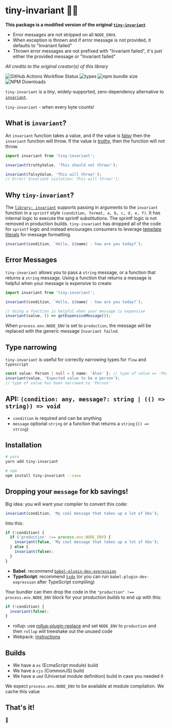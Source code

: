 # tiny-invariant 🔬💥

**This package is a modified version of the original [`tiny-invariant`](https://www.npmjs.com/package/tiny-invariant)**
- Error messages are not stripped on all `NODE_ENV`s
- When exception is thrown and if error message is not provided, it defaults to "Invariant failed"
- Thrown error messages are not prefixed with "Invariant failed", it's just either the provided message or "Invariant failed"

*All credits to the original creator(s) of this library*


![GitHub Actions Workflow Status](https://img.shields.io/github/actions/workflow/status/alexreardon/tiny-invariant/test.yml)
![types](https://img.shields.io/badge/types-typescript%20%7C%20flow-blueviolet)
![npm bundle size](https://img.shields.io/bundlephobia/minzip/tiny-invariant)
![NPM Downloads](https://img.shields.io/npm/dm/tiny-invariant)

`tiny-invariant` is a _tiny_, widely-supported, zero-dependency alternative to [`invariant`](https://www.npmjs.com/package/invariant).

`tiny-invariant` - when every byte counts!

## What is `invariant`?

An `invariant` function takes a value, and if the value is [falsy](https://github.com/getify/You-Dont-Know-JS/blob/bdbe570600d4e1107d0b131787903ca1c9ec8140/up%20%26%20going/ch2.md#truthy--falsy) then the `invariant` function will throw. If the value is [truthy](https://github.com/getify/You-Dont-Know-JS/blob/bdbe570600d4e1107d0b131787903ca1c9ec8140/up%20%26%20going/ch2.md#truthy--falsy), then the function will not throw.

```ts
import invariant from 'tiny-invariant';

invariant(truthyValue, 'This should not throw!');

invariant(falsyValue, 'This will throw!');
// Error('Invariant violation: This will throw!');
```

## Why `tiny-invariant`?

The [`library: invariant`](https://www.npmjs.com/package/invariant) supports passing in arguments to the `invariant` function in a `sprintf` style `(condition, format, a, b, c, d, e, f)`. It has internal logic to execute the sprintf substitutions. The sprintf logic is not removed in production builds. `tiny-invariant` has dropped all of the code for `sprintf` logic and instead encourages consumers to leverage [template literals](https://developer.mozilla.org/en-US/docs/Web/JavaScript/Reference/Template_literals) for message formatting.

```ts
invariant(condition, `Hello, ${name} - how are you today?`);
```

## Error Messages

`tiny-invariant` allows you to pass a `string` message, or a function that returns a `string` message. Using a function that returns a message is helpful when your message is expensive to create.

```ts
import invariant from 'tiny-invariant';

invariant(condition, `Hello, ${name} - how are you today?`);

// Using a function is helpful when your message is expensive
invariant(value, () => getExpensiveMessage());
```

When `process.env.NODE_ENV` is set to `production`, the message will be replaced with the generic message `Invariant failed`.

## Type narrowing

`tiny-invariant` is useful for correctly narrowing types for `flow` and `typescript`

```ts
const value: Person | null = { name: 'Alex' }; // type of value == 'Person | null'
invariant(value, 'Expected value to be a person');
// type of value has been narrowed to 'Person'
```

## API: `(condition: any, message?: string | (() => string)) => void`

- `condition` is required and can be anything
- `message` optional `string` or a function that returns a `string` (`() => string`)

## Installation

```bash
# yarn
yarn add tiny-invariant

# npm
npm install tiny-invariant --save
```

## Dropping your `message` for kb savings!

Big idea: you will want your compiler to convert this code:

```ts
invariant(condition, 'My cool message that takes up a lot of kbs');
```

Into this:

```ts
if (!condition) {
  if ('production' !== process.env.NODE_ENV) {
    invariant(false, 'My cool message that takes up a lot of kbs');
  } else {
    invariant(false);
  }
}
```

- **Babel**: recommend [`babel-plugin-dev-expression`](https://www.npmjs.com/package/babel-plugin-dev-expression)
- **TypeScript**: recommend [`tsdx`](https://github.com/jaredpalmer/tsdx#invariant) (or you can run `babel-plugin-dev-expression` after TypeScript compiling)

Your bundler can then drop the code in the `"production" !== process.env.NODE_ENV` block for your production builds to end up with this:

```ts
if (!condition) {
  invariant(false);
}
```

- rollup: use [rollup-plugin-replace](https://github.com/rollup/rollup-plugin-replace) and set `NODE_ENV` to `production` and then `rollup` will treeshake out the unused code
- Webpack: [instructions](https://webpack.js.org/guides/production/#specify-the-mode)

## Builds

- We have a `es` (EcmaScript module) build
- We have a `cjs` (CommonJS) build
- We have a `umd` (Universal module definition) build in case you needed it

We expect `process.env.NODE_ENV` to be available at module compilation. We cache this value

## That's it!

🤘
